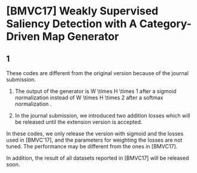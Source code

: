 # [BMVC17] Weakly Supervised Saliency Detection with A Category-Driven Map Generator

## 1


These codes are different from the original version because of the journal submission.

1. The output of the generator is W \times H \times 1 after a sigmoid normalization instead of W \times H \times 2 after a softmax normalization .

2. In the journal submission, we introduced two addition losses which will be released until the extension version is accepted.


In these codes, we only release the version with sigmoid and the losses used in [BMVC'17], and the parameters for weighting the losses are not tuned. The performance may be different from the ones in [BMVC17].

In addition, the result of all datasets reported in [BMVC17] will be released soon.
